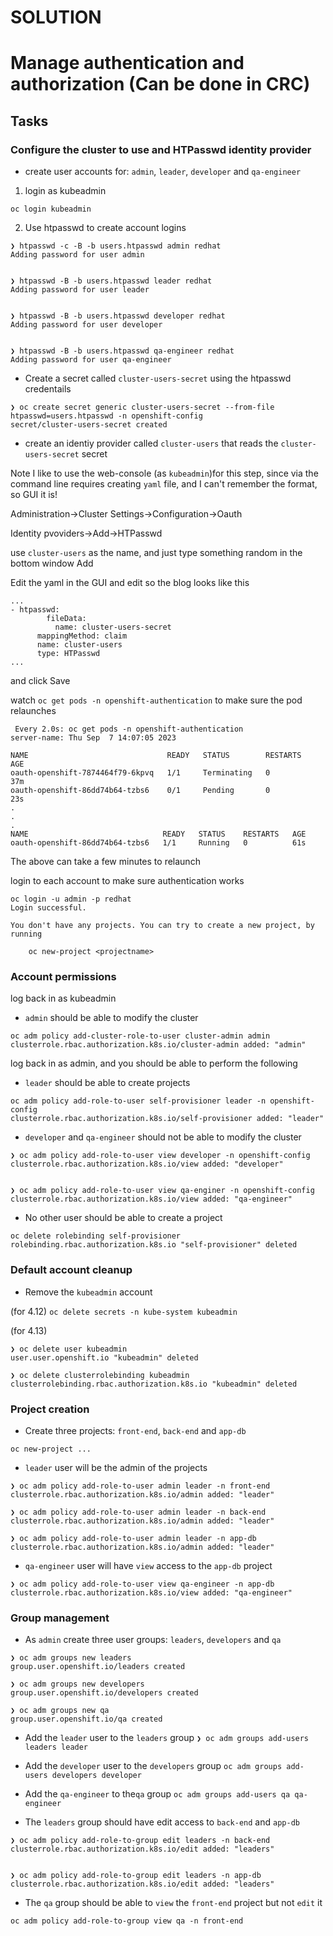 # SOLUTION
# Manage authentication and authorization (Can be done in CRC)

## Tasks
### Configure the cluster to use and HTPasswd identity provider  
- create user accounts for: `admin`, `leader`, `developer` and `qa-engineer`

1. login as kubeadmin

`oc login kubeadmin`


2. Use htpasswd to create account logins

```
❯ htpasswd -c -B -b users.htpasswd admin redhat   
Adding password for user admin


❯ htpasswd -B -b users.htpasswd leader redhat
Adding password for user leader


❯ htpasswd -B -b users.htpasswd developer redhat
Adding password for user developer


❯ htpasswd -B -b users.htpasswd qa-engineer redhat
Adding password for user qa-engineer
```
- Create a secret called `cluster-users-secret` using the htpasswd credentails

```
❯ oc create secret generic cluster-users-secret --from-file htpasswd=users.htpasswd -n openshift-config
secret/cluster-users-secret created
```

- create an identiy provider called `cluster-users` that reads the `cluster-users-secret` secret

Note I like to use the web-console (as `kubeadmin`)for this step, since via the command line requires creating `yaml` file, and I can't remember the format, so GUI it is!

Administration->Cluster Settings->Configuration->Oauth

Identity pvoviders->Add->HTPasswd

use `cluster-users` as the name, and just type something random in the bottom window
Add

Edit the yaml in the GUI and edit so the blog looks like this

```
...
- htpasswd:
        fileData:
          name: cluster-users-secret
      mappingMethod: claim
      name: cluster-users
      type: HTPasswd
...
```
and click Save

watch `oc get pods -n openshift-authentication` to make sure the pod relaunches
```
 Every 2.0s: oc get pods -n openshift-authentication                                                                                                                    server-name: Thu Sep  7 14:07:05 2023

NAME                               READY   STATUS        RESTARTS   AGE
oauth-openshift-7874464f79-6kpvq   1/1     Terminating   0          37m
oauth-openshift-86dd74b64-tzbs6    0/1     Pending       0          23s
.
.
.
NAME                              READY   STATUS    RESTARTS   AGE
oauth-openshift-86dd74b64-tzbs6   1/1     Running   0          61s
```
The above can take a few minutes to relaunch

login to each account to make sure authentication works

```
oc login -u admin -p redhat
Login successful.

You don't have any projects. You can try to create a new project, by running

    oc new-project <projectname>
```


### Account permissions

log back in as kubeadmin

- `admin` should be able to modify the cluster

```
oc adm policy add-cluster-role-to-user cluster-admin admin
clusterrole.rbac.authorization.k8s.io/cluster-admin added: "admin"
```

log back in as admin, and you should be able to perform the following

- `leader` should be able to create projects

```
oc adm policy add-role-to-user self-provisioner leader -n openshift-config
clusterrole.rbac.authorization.k8s.io/self-provisioner added: "leader"
```

- `developer` and `qa-engineer` should not be able to modify the cluster

```
❯ oc adm policy add-role-to-user view developer -n openshift-config
clusterrole.rbac.authorization.k8s.io/view added: "developer"


❯ oc adm policy add-role-to-user view qa-enginer -n openshift-config
clusterrole.rbac.authorization.k8s.io/view added: "qa-engineer"
```

- No other user should be able to create a project

```
oc delete rolebinding self-provisioner 
rolebinding.rbac.authorization.k8s.io "self-provisioner" deleted
```

### Default account cleanup
- Remove the `kubeadmin` account 

(for 4.12)
`oc delete secrets -n kube-system kubeadmin`  
  
(for 4.13)
```
❯ oc delete user kubeadmin                  
user.user.openshift.io "kubeadmin" deleted

❯ oc delete clusterrolebinding kubeadmin
clusterrolebinding.rbac.authorization.k8s.io "kubeadmin" deleted
```

### Project creation
- Create three projects: `front-end`, `back-end` and `app-db`

`oc new-project ...`

- `leader` user will be the admin of the projects

```
❯ oc adm policy add-role-to-user admin leader -n front-end  
clusterrole.rbac.authorization.k8s.io/admin added: "leader"

❯ oc adm policy add-role-to-user admin leader -n back-end 
clusterrole.rbac.authorization.k8s.io/admin added: "leader"

❯ oc adm policy add-role-to-user admin leader -n app-db  
clusterrole.rbac.authorization.k8s.io/admin added: "leader"
```

- `qa-engineer` user will have `view` access to the `app-db` project
```
❯ oc adm policy add-role-to-user view qa-engineer -n app-db
clusterrole.rbac.authorization.k8s.io/view added: "qa-engineer"
```
### Group management
- As `admin` create three user groups: `leaders`, `developers` and `qa`

```
❯ oc adm groups new leaders                               
group.user.openshift.io/leaders created

❯ oc adm groups new developers
group.user.openshift.io/developers created

❯ oc adm groups new qa        
group.user.openshift.io/qa created
```

- Add the `leader` user to the `leaders` group
`❯ oc adm groups add-users leaders leader`  

- Add the `developer` user to the `developers` group
`oc adm groups add-users developers developer`  

- Add the `qa-engineer` to the`qa` group
`oc adm groups add-users qa qa-engineer`  

- The `leaders` group should have edit access to `back-end` and `app-db`  

```
❯ oc adm policy add-role-to-group edit leaders -n back-end 
clusterrole.rbac.authorization.k8s.io/edit added: "leaders"


❯ oc adm policy add-role-to-group edit leaders -n app-db  
clusterrole.rbac.authorization.k8s.io/edit added: "leaders"
```

- The `qa` group should be able to `view` the `front-end` project but not `edit` it

`oc adm policy add-role-to-group view qa -n front-end`